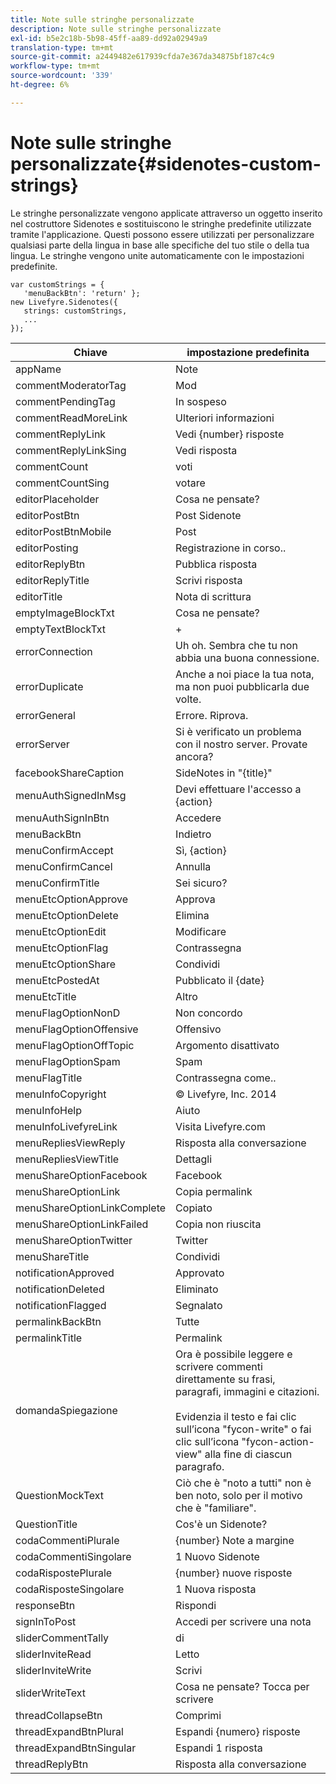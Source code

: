 ```yaml
---
title: Note sulle stringhe personalizzate
description: Note sulle stringhe personalizzate
exl-id: b5e2c18b-5b98-45ff-aa89-dd92a02949a9
translation-type: tm+mt
source-git-commit: a2449482e617939cfda7e367da34875bf187c4c9
workflow-type: tm+mt
source-wordcount: '339'
ht-degree: 6%

---
```


# Note sulle stringhe personalizzate{#sidenotes-custom-strings}

Le stringhe personalizzate vengono applicate attraverso un oggetto inserito nel costruttore Sidenotes e sostituiscono le stringhe predefinite utilizzate tramite l&#39;applicazione. Questi possono essere utilizzati per personalizzare qualsiasi parte della lingua in base alle specifiche del tuo stile o della tua lingua. Le stringhe vengono unite automaticamente con le impostazioni predefinite.

```
var customStrings = { 
   'menuBackBtn': 'return' }; 
new Livefyre.Sidenotes({ 
   strings: customStrings, 
   ...  
});
```

| Chiave | impostazione predefinita |
|---|---|
| appName | Note |
| commentModeratorTag | Mod |
| commentPendingTag | In sospeso |
| commentReadMoreLink | Ulteriori informazioni |
| commentReplyLink | Vedi {number} risposte |
| commentReplyLinkSing | Vedi risposta |
| commentCount | voti |
| commentCountSing | votare |
| editorPlaceholder | Cosa ne pensate? |
| editorPostBtn | Post Sidenote |
| editorPostBtnMobile | Post |
| editorPosting | Registrazione in corso.. |
| editorReplyBtn | Pubblica risposta |
| editorReplyTitle | Scrivi risposta |
| editorTitle | Nota di scrittura |
| emptyImageBlockTxt | Cosa ne pensate? |
| emptyTextBlockTxt | + |
| errorConnection | Uh oh. Sembra che tu non abbia una buona connessione. |
| errorDuplicate | Anche a noi piace la tua nota, ma non puoi pubblicarla due volte. |
| errorGeneral | Errore. Riprova. |
| errorServer | Si è verificato un problema con il nostro server. Provate ancora? |
| facebookShareCaption | SideNotes in &quot;{title}&quot; |
| menuAuthSignedInMsg | Devi effettuare l&#39;accesso a {action} |
| menuAuthSignInBtn | Accedere |
| menuBackBtn | Indietro |
| menuConfirmAccept | Sì, {action} |
| menuConfirmCancel | Annulla |
| menuConfirmTitle | Sei sicuro? |
| menuEtcOptionApprove | Approva |
| menuEtcOptionDelete | Elimina |
| menuEtcOptionEdit | Modificare       |
| menuEtcOptionFlag | Contrassegna |
| menuEtcOptionShare | Condividi |
| menuEtcPostedAt | Pubblicato il {date} |
| menuEtcTitle | Altro |
| menuFlagOptionNonD | Non concordo |
| menuFlagOptionOffensive | Offensivo |
| menuFlagOptionOffTopic | Argomento disattivato |
| menuFlagOptionSpam | Spam |
| menuFlagTitle | Contrassegna come.. |
| menuInfoCopyright | © Livefyre, Inc. 2014 |
| menuInfoHelp | Aiuto |
| menuInfoLivefyreLink | Visita Livefyre.com |
| menuRepliesViewReply | Risposta alla conversazione |
| menuRepliesViewTitle | Dettagli |
| menuShareOptionFacebook | Facebook |
| menuShareOptionLink | Copia permalink |
| menuShareOptionLinkComplete | Copiato |
| menuShareOptionLinkFailed | Copia non riuscita |
| menuShareOptionTwitter | Twitter |
| menuShareTitle | Condividi |
| notificationApproved | Approvato |
| notificationDeleted | Eliminato |
| notificationFlagged | Segnalato |
| permalinkBackBtn | Tutte |
| permalinkTitle | Permalink |
| domandaSpiegazione | Ora è possibile leggere e scrivere commenti direttamente su frasi, paragrafi, immagini e citazioni.<br><br>Evidenzia il testo e fai clic sull’icona &quot;fycon-write&quot; o fai clic sull’icona &quot;fycon-action-view&quot; alla fine di ciascun paragrafo. |
| QuestionMockText | Ciò che è &quot;noto a tutti&quot; non è ben noto, solo per il motivo che è &quot;familiare&quot;. |
| QuestionTitle | Cos&#39;è un Sidenote? |
| codaCommentiPlurale | {number} Note a margine |
| codaCommentiSingolare | 1 Nuovo Sidenote |
| codaRispostePlurale | {number} nuove risposte |
| codaRisposteSingolare | 1 Nuova risposta |
| responseBtn | Rispondi |
| signInToPost | Accedi per scrivere una nota |
| sliderCommentTally | di |
| sliderInviteRead | Letto |
| sliderInviteWrite | Scrivi |
| sliderWriteText | Cosa ne pensate? Tocca per scrivere |
| threadCollapseBtn | Comprimi |
| threadExpandBtnPlural | Espandi {numero} risposte |
| threadExpandBtnSingular | Espandi 1 risposta |
| threadReplyBtn | Risposta alla conversazione |
